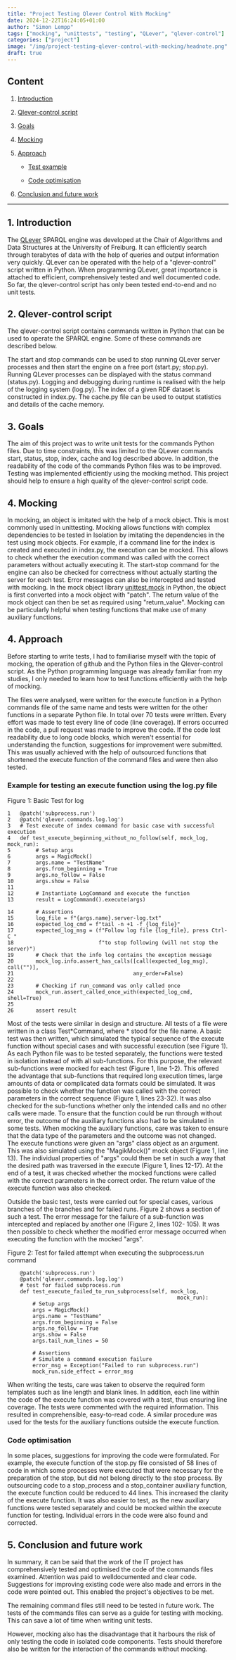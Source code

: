 ```yaml
---
title: "Project Testing Qlever Control With Mocking"
date: 2024-12-22T16:24:05+01:00
author: "Simon Lempp"
tags: ["mocking", "unittests", "testing", "QLever", "qlever-control"]
categories: ["project"]
image: "/img/project-testing-qlever-control-with-mocking/headnote.png"
draft: true
---
```




## Content

1. [Introduction](#introduction)

2. [Qlever-control script](#qlever-control-script)

3. [Goals](#goals)

4. [Mocking](#mocking)

5. [Approach](#approach)

   - [Test example](#test-example)

   - [Code optimisation](#code-optimisation)

6. [Conclusion and future work](#conclusion-and-future-work)


----


## 1. Introduction
The [QLever](https://qlever.cs.uni-freiburg.de/) SPARQL engine was developed at the Chair of Algorithms and Data
Structures at the University of Freiburg. It can efficiently search through terabytes of data with the help of queries and output information very quickly. QLever can be operated with the help of a "qlever-control" script written in Python. When programming QLever, great importance is attached to efficient, comprehensively tested and well documented code. So far, the qlever-control script has only been tested end-to-end and no unit tests.

## 2. Qlever-control script
The qlever-control script contains commands written in Python that can be used to operate the SPARQL engine. Some of these commands are described below.

The start and stop commands can be used to stop running QLever server processes and then start the engine on a free port (start.py; stop.py). Running QLever processes can be displayed with the status command (status.py). Logging and debugging during runtime is realised with the help of the logging system (log.py). The index of a given RDF dataset is constructed in index.py. The cache.py file can be used to output statistics and details of the cache memory.

## 3. Goals
The aim of this project was to write unit tests for the commands Python files. Due to time constraints, this was limited to the QLever commands start, status, stop, index, cache and log described above. In addition, the readability of the code of the commands Python files was to be improved. Testing was implemented efficiently using the mocking method. This project should help to ensure a high quality of the qlever-control script code. 

## 4. Mocking
In mocking, an object is imitated with the help of a mock object. This is most commonly used in unittesting. Mocking allows functions with complex dependencies to be tested in Isolation by imitating the dependencies in the test using mock objects. For example, if a command line for the index is created and executed in index.py, the execution can be mocked. This allows to check whether the execution command was called with the correct parameters without actually executing it. The start-stop command for the engine can also be checked for correctness without actually starting the server for each test. Error messages can also be intercepted and tested with mocking. 
In the mock object library [unittest.mock](https://docs.python.org/3/library/unittest.mock.html) in Python, the object is first converted into a mock object with "patch". The return value of the mock object can then be set as required using "return_value". Mocking can be particularly helpful when testing functions
that make use of many auxiliary functions.


## 4. Approach
Before starting to write tests, I had to familiarise myself with the topic of mocking, the operation of github and the Python files in the Qlever-control script. As the Python programming language was already familiar from my studies, I only needed to learn how to test functions efficiently with the help of mocking. 

The files were analysed, were written for the execute function in a Python commands file of the same name and tests were written for the other functions in a separate Python file. In total over 70 tests were written. Every effort was made to test every line of code (line coverage). If errors occurred in the code, a pull request was made to improve the code. If the code lost readability due to long code blocks, which weren't essential for understanding the function, suggestions for improvement were submitted. This was usually achieved with the help of outsourced functions that shortened the execute function of the command files and were then also tested. 

### Example for testing an execute function using the log.py file
Figure 1: Basic Test for log

```
1   @patch('subprocess.run')
2   @patch('qlever.commands.log.log')
3   # Test execute of index command for basic case with successful execution
4   def test_execute_beginning_without_no_follow(self, mock_log, mock_run):
5        # Setup args
6        args = MagicMock()
7        args.name = "TestName"
8        args.from_beginning = True
9        args.no_follow = False
10       args.show = False
11
12       # Instantiate LogCommand and execute the function
13       result = LogCommand().execute(args)

14       # Assertions
15       log_file = f"{args.name}.server-log.txt"
16       expected_log_cmd = f"tail -n +1 -f {log_file}"
17       expected_log_msg = (f"Follow log file {log_file}, press Ctrl-C "
18                           f"to stop following (will not stop the server)")
19       # Check that the info log contains the exception message
20       mock_log.info.assert_has_calls([call(expected_log_msg), call("")],
21                                      any_order=False)
22
23       # Checking if run_command was only called once
24       mock_run.assert_called_once_with(expected_log_cmd, shell=True)
25
26       assert result
```
Most of the tests were similar in design and structure. All tests of a file were written in a class Test*Command, where * stood for the file name. A basic test was then written, which simulated the typical sequence of the execute function without special cases and with successful execution (see Figure 1). As each Python file was to be tested separately, the functions were tested in isolation instead of with all sub-functions. For this purpose, the relevant sub-functions were mocked for each test (Figure 1, line 1-2). This offered the advantage that sub-functions that required long execution times, large amounts of data or complicated data formats could be simulated. It was possible to check whether the function was called with the correct parameters in the correct sequence (Figure 1, lines 23-32). It was also checked for the sub-functions whether only the intended calls and no other calls were made. To ensure that the function could be run through without error, the outcome of the auxiliary functions also had to be simulated in some tests. When mocking the auxiliary functions, care was taken to ensure that the data type of the parameters and the outcome was not changed. The execute functions were given an "args" class object as an argument. This was also simulated using the "MagikMock()" mock object (Figure 1, line 13). The individual properties of "args" could then be set in such a way that the desired path was traversed in the execute (Figure 1, lines 12-17). At the end of a test, it was checked whether the mocked functions were called with the correct parameters in the correct order. The return value of the execute function was also checked.

Outside the basic test, tests were carried out for special cases, various branches of the branches and for failed runs. Figure 2 shows a section of such a test. The error message for the failure of a sub-function was intercepted and replaced by another one (Figure 2, lines 102- 105). It was then possible to check whether the modified error message occurred when executing the function with the mocked "args". 

Figure 2: Test for failed attempt when executing the subprocess.run command
```
    @patch('subprocess.run')
    @patch('qlever.commands.log.log')
    # test for failed subprocess.run
    def test_execute_failed_to_run_subprocess(self, mock_log,
                                                      mock_run):
        # Setup args
        args = MagicMock()
        args.name = "TestName"
        args.from_beginning = False
        args.no_follow = True
        args.show = False
        args.tail_num_lines = 50

        # Assertions
        # Simulate a command execution failure
        error_msg = Exception("Failed to run subprocess.run")
        mock_run.side_effect = error_msg

```

When writing the tests, care was taken to observe the required form templates such as line length and blank lines. In addition, each line within the code of the execute function was covered with a test, thus ensuring line coverage. The tests were commented with the required information. This resulted in comprehensible, easy-to-read code. A similar procedure was used for the tests for the auxiliary functions outside the execute function.


### Code optimisation

In some places, suggestions for improving the code were formulated. For example, the execute function of the stop.py file consisted of 58 lines of code in which some processes were executed that were necessary for the preparation of the stop, but did not belong directly to the stop process. By outsourcing code to a stop_process and a stop_container auxiliary function, the execute function could be reduced to 44 lines. This increased the clarity of the execute function. It was also easier to test, as the new auxiliary functions were tested separately and could be mocked within the execute function for testing.
Individual errors in the code were also found and corrected. 


## 5. Conclusion and future work

In summary, it can be said that the work of the IT project has comprehensively tested and optimised the code of the commands files examined. Attention was paid to welldocumented and clear code. Suggestions for improving existing code were also made and errors in the code were pointed out. This enabled the project's objectives to be met.

The remaining command files still need to be tested in future work. The tests of the commands files can serve as a guide for testing with mocking. This can save a lot of time when writing unit tests.

However, mocking also has the disadvantage that it harbours the risk of only testing the code in isolated code components. Tests should therefore also be written for the interaction of the commands without mocking.






















